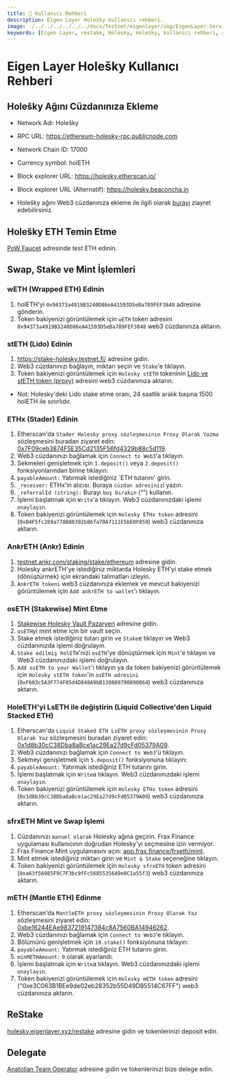 ```yaml
---
title: 👤 Kullanıcı Rehberi
description: Eigen Layer Holešky kullanıcı rehberi.
image: ./../../../../../../docs/Testnet/eigenlayer/img/EigenLayer-Service-Cover.jpg
keywords: [Eigen Layer, restake, Holesky, Holešky, kullanıcı rehberi, rehber]
---
```


# Eigen Layer Holešky Kullanıcı Rehberi

## Holešky Ağını Cüzdanınıza Ekleme

* Network Adı: Holešky  
* RPC URL: https://ethereum-holesky-rpc.publicnode.com
* Network Chain ID: 17000
* Currency symbol: holETH
* Block explorer URL: https://holesky.etherscan.io/
* Block explorer URL (Alternatif): https://holesky.beaconcha.in

* Holešky ağını Web3 cüzdanınıza ekleme ile ilgili olarak [burayı](https://www.coingecko.com/learn/holesky-testnet-eth#add-the-holesky-testnet-to-metamask) ziayret edebilirsiniz.


## Holešky ETH Temin Etme

[PoW Faucet](https://holesky-faucet.pk910.de) adresinde test ETH edinin.

## Swap, Stake ve Mint İşlemleri

### wETH (Wrapped ETH)​ Edinin
1. holETH'yi `0x94373a4919B3240D86eA41593D5eBa789FEF3848` adresine gönderin.
2. Token bakiyenizi görüntülemek için `wETH` token adresini `0x94373a4919B3240D86eA41593D5eBa789FEF3848` web3 cüzdanınıza aktarın.


### stETH (Lido) Edinin
1. https://stake-holesky.testnet.fi/ adresine gidin.
2. Web3 cüzdanınızı bağlayın, miktarı seçin ve `Stake`'e tıklayın.
3. Token bakiyenizi görüntülemek için `Holesky stETH` tokeninin [Lido ve stETH token (proxy)](https://docs.lido.fi/deployed-contracts/holesky) adresini web3 cüzdanınıza aktarın.
* Not: Holesky'deki Lido stake etme oranı, 24 saatlik aralık başına 1500 holETH ile sınırlıdır.

### ETHx (Stader) Edinin
1. Etherscan'da `Stader Holesky proxy sözleşmesinin Proxy Olarak Yazma` sözleşmesini buradan ziyaret edin: [0x7F09ceb3874F5E35Cd2135F56fd4329b88c5d119](https://holesky.etherscan.io/address/0x7F09ceb3874F5E35Cd2135F56fd4329b88c5d119#writeProxyContract).
2. Web3 cüzdanınızı bağlamak için `Connect to Web3`'a tıklayın.
3. Sekmeleri genişletmek için `1.deposit()` veya `2.deposit()` fonksiyonlarından birine tıklayın:
4. `payableAmount:` Yatırmak istediğiniz `ETH tutarını' girin.
5. `_receiver:` ETHx'in alıcısı. Buraya `cüzdan adresiniz`i yazın.
6. `_referralId (string):` Burayı `boş bırakın` (“”) kullanın.
7. İşlemi başlatmak için `Write`'a tıklayın. Web3 cüzdanınızdaki işlemi `onaylayın`.
8. Token bakiyenizi görüntülemek için `Holesky ETHx token` adresini (`0xB4F5fc289a778B80392b86fa70A7111E5bE0F859`) web3 cüzdanınıza aktarın.

### AnkrETH (Ankr) Edinin
1. [testnet.ankr.com/staking/stake/ethereum](https://testnet.ankr.com/staking/stake/ethereum/) adresine gidin.
2. Holesky ankrETH'ye istediğiniz miktarda Holesky ETH'yi stake etmek (dönüştürmek) için ekrandaki talimatları izleyin.
3. `AnkrETH tokeni` web3 cüzdanınıza eklemek ve mevcut bakiyenizi görüntülemek için `Add ankrETH to wallet`'ı tıklayın.

### osETH (Stakewise) Mint Etme
1. [Stakewise Holesky Vault Pazaryeri](https://app.stakewise.io/vaults?networkId=holesky) adresine gidin.
2. `osETH`yi mint etme için bir vault seçin.
3. Stake etmek istediğiniz tutarı girin ve `Stake`e tıklayın ve Web3 cüzdanınızda işlemi doğrulayın.
4. `Stake edilmiş holETH`'nizi `osETH`'ye dönüştürmek için `Mint`'e tıklayın ve Web3 cüzdanınızdaki işlemi doğrulayın.
5. `Add osETH to your Wallet`'ı tıklayın ya da token bakiyenizi görüntülemek için `Holesky stETH token`'in `osETH adresini` (`0xF603c5A3F774F05d4D848A9bB139809790890864`) web3 cüzdanınıza aktarın.

### HoleETH'yi LsETH ile değiştirin (Liquid Collective'den Liquid Stacked ETH)​
1. Etherscan'da `Liquid Staked ETH LsETH proxy sözleşmesinin Proxy Olarak Yaz` sözleşmesini buradan ziyaret edin: [0x1d8b30cC38Dba8aBce1ac29Ea27d9cFd05379A09](https://holesky.etherscan.io/address/0x1d8b30cC38Dba8aBce1ac29Ea27d9cFd05379A09#writeProxyContract).
2. Web3 cüzdanınızı bağlamak için `Connect to Web3`'ü tıklayın.
3. Sekmeyi genişletmek için `5.deposit()` fonksiyonuna tıklayın:
4. `payableAmount:` Yatırmak istediğiniz ETH tutarını girin.
5. İşlemi başlatmak için `Write`a tıklayın. Web3 cüzdanınızdaki işlemi `onaylayın`.
6. Token bakiyenizi görüntülemek için `Holesky ETHx token` adresini (`0x1d8b30cC38Dba8aBce1ac29Ea27d9cFd05379A09`) web3 cüzdanınıza aktarın.

### sfrxETH Mint ve Swap İşlemi
1. Cüzdanınızı `manuel olarak` Holesky ağına geçirin. Frax Finance uygulaması kullanıcının doğrudan Holesky'yi seçmesine izin vermiyor.
2. Frax Finance Mint uygulamasını açın: [app.frax.finance/frxeth/mint](https://app.frax.finance/frxeth/mint).
3. Mint etmek istediğiniz miktarı girin ve `Mint & Stake` seçeneğine tıklayın.
4. Token bakiyenizi görüntülemek için `Holesky sfrxETH` token adresini (`0xa63f56985F9C7F3bc9fFc5685535649e0C1a55f3`) web3 cüzdanınıza aktarın.

### mETH (Mantle ETH) Edinme
1. Etherscan'da `MantleETH proxy sözleşmesinin Proxy Olarak Yaz` sözleşmesini ziyaret edin: [0xbe16244EAe9837219147384c8A7560BA14946262](https://holesky.etherscan.io/address/0xbe16244EAe9837219147384c8A7560BA14946262#writeProxyContract).
2. Web3 cüzdanınızı bağlamak için `Connect to Web3`'e tıklayın.
3. Bölümünü genişletmek için `19.stake()` fonksiyonuna tıklayın:
4. `payableAmount:` Yatırmak istediğiniz ETH tutarını girin.
5. `minMETHAmount:` `0` olarak ayarlandı.
6. İşlemi başlatmak için `Write`a tıklayın. Web3 cüzdanınızdaki işlemi `onaylayın`.
7. Token bakiyenizi görüntülemek için `Holesky mETH token` adresini ("0xe3C063B1BEe9de02eb28352b55D49D85514C67FF") web3 cüzdanınıza aktarın.


## ReStake

[holesky.eigenlayer.xyz/restake](https://holesky.eigenlayer.xyz/restake) adresine gidin ve tokenlerinizi deposit edin.

## Delegate 

[Anatolian Team Operator](https://holesky.eigenlayer.xyz/operator/0xb32d1d947b19983d49025856297df3337ce04bad) adresine gidin ve tokenlerinizi bize delege edin. 
